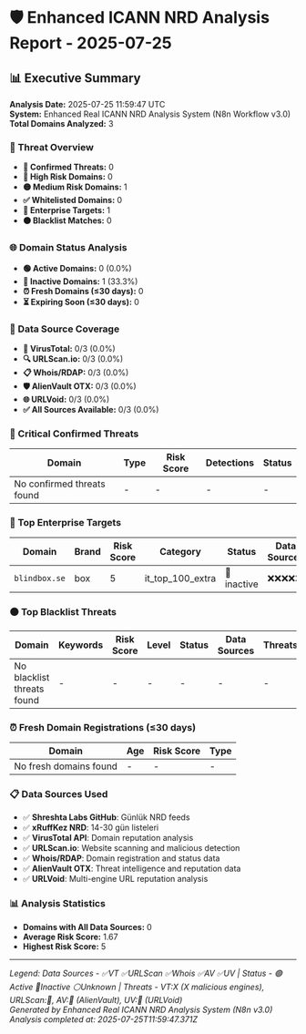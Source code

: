# 🛡️ Enhanced ICANN NRD Analysis Report - 2025-07-25

## 📊 Executive Summary

**Analysis Date:** 2025-07-25 11:59:47 UTC  
**System:** Enhanced Real ICANN NRD Analysis System (N8n Workflow v3.0)  
**Total Domains Analyzed:** 3

### 🎯 Threat Overview
- **🚨 Confirmed Threats:** 0
- **🔴 High Risk Domains:** 0
- **🟡 Medium Risk Domains:** 1
- **✅ Whitelisted Domains:** 0
- **🎯 Enterprise Targets:** 1
- **⚫ Blacklist Matches:** 0

### 🌐 Domain Status Analysis
- **🟢 Active Domains:** 0 (0.0%)
- **🔴 Inactive Domains:** 1 (33.3%)
- **⏰ Fresh Domains (≤30 days):** 0
- **⏳ Expiring Soon (≤30 days):** 0

### 📡 Data Source Coverage
- **🦠 VirusTotal:** 0/3 (0.0%)
- **🔍 URLScan.io:** 0/3 (0.0%)
- **📋 Whois/RDAP:** 0/3 (0.0%)
- **🛡️ AlienVault OTX:** 0/3 (0.0%)
- **🌐 URLVoid:** 0/3 (0.0%)
- **✅ All Sources Available:** 0/3 (0.0%)

### 🚨 Critical Confirmed Threats

| Domain | Type | Risk Score | Detections | Status |
|--------|------|------------|------------|---------|
| No confirmed threats found | - | - | - | - |

### 🎯 Top Enterprise Targets

| Domain | Brand | Risk Score | Category | Status | Data Sources | Threats |
|--------|-------|------------|----------|---------|-------------|---------|
| `blindbox.se` | box | 5 | it_top_100_extra | 🔴 inactive | ❌❌❌❌❌ | Clean |

### ⚫ Top Blacklist Threats

| Domain | Keywords | Risk Score | Level | Status | Data Sources | Threats |
|--------|----------|------------|-------|---------|-------------|---------|
| No blacklist threats found | - | - | - | - | - | - |

### ⏰ Fresh Domain Registrations (≤30 days)

| Domain | Age | Risk Score | Type |
|--------|-----|------------|------|
| No fresh domains found | - | - | - |

### 📋 Data Sources Used
- ✅ **Shreshta Labs GitHub**: Günlük NRD feeds
- ✅ **xRuffKez NRD**: 14-30 gün listeleri  
- ✅ **VirusTotal API**: Domain reputation analysis
- ✅ **URLScan.io**: Website scanning and malicious detection
- ✅ **Whois/RDAP**: Domain registration and status data
- ✅ **AlienVault OTX**: Threat intelligence and reputation data
- ✅ **URLVoid**: Multi-engine URL reputation analysis

### 📊 Analysis Statistics
- **Domains with All Data Sources:** 0
- **Average Risk Score:** 1.67
- **Highest Risk Score:** 5

---
*Legend: Data Sources - ✅VT ✅URLScan ✅Whois ✅AV ✅UV | Status - 🟢Active 🔴Inactive ⚪Unknown | Threats - VT:X (X malicious engines), URLScan:🚨, AV:🚨 (AlienVault), UV:🚨 (URLVoid)*  
*Generated by Enhanced Real ICANN NRD Analysis System (N8n v3.0)*  
*Analysis completed at: 2025-07-25T11:59:47.371Z*